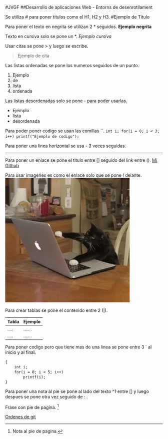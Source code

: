 #JVGF
##Desarrollo de aplicaciones Web - Entorns de desenrotllament

Se utiliza # para poner titulos como el H1, H2 y H3.
#Ejemplo de Titulo

Para poner el texto en negrita se utilizan 2 * seguidos.
**Ejemplo negrita**

Texto en cursiva solo se pone un *.
*Ejemplo cursiva*

Usar citas se pone > y luego se escribe.
>Ejemplo de cita

Las listas ordenadas se pone los numeros seguidos de un punto.
1. Ejemplo
2. de
3. lista
4. ordenada

Las listas desordenadas solo se pone - para poder usarlas.
- Ejemplo
- lista
- desordenada

Para poder poner codigo se usan las comillas ``.
`int i;
for(i = 0; i < 3; i++)
printf("Ejemplo de codigo");`

Para poner una linea horizontal se usa - 3 veces seguidas.

---

Para poner un enlace se pone el titulo entre [] seguido del link entre ().
[Mi Github](https://github.com/Sevigamer)

Para usar imagenes es como el enlace solo que se pone ! delante. <br>
![Imagen](./gato.gif)

Para crear tablas se pone el contenido entre 2 (|).

| Tabla | Ejemplo |
| ----- | ------- |
| ..... | ....... |
| ..... | ....... |

Para poner codigo pero que tiene mas de una linea se pone entre 3 ` al inicio y al final.
```
{
    int i;
    for(i = 0; i < 5; i++)
        printf(i);
}
```

Para poner una nota al pie se pone al lado del texto ^1 entre [] y luego despues se pone otra vez seguido de : .

Frase con pie de pagina. [^1]
[^1]: Nota al pie de pagina.

[Ordenes de git](./git.md)

